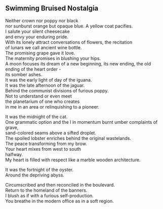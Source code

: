 Swimming Bruised Nostalgia
--------------------------
Neither crown nor poppy nor black  
nor sunburst orange but opaque blue. A yellow coat pacifies.  
I salute your silent cheesecake  
and envy your enduring pride.  
With its lonely attract conversations of flowers, the recitation  
of lunars we call ancient wine bottle.  
The promising grape gave it love.  
The maternity promises in blushing your hips.  
A moon focuses its dream of a new beginning, its new ending, the old ending of the heart order -  
its somber ashes.  
It was the early light of day of the iguana.  
It was the late afternoon of the jaguar.  
Behind the communist divisions of furious poppy.  
Not to understand or even meet  
the planetarium of one who creates  
in me in an area or relinquishing to a pioneer.  
  
It was the midnight of the cat.  
One grammatic option and the I in momentum burnt umber complaints of grave,  
sand-colored seams above a sifted droplet.  
The spoiled lobster enriches behind the original wastelands.  
The peace transforming from my brow.  
Your heart mixes from west to south  
halfway.  
My heart is filled with respect like a marble wooden architecture.  
  
It was the fortnight of the oyster.  
Around the depriving abyss.  
  
Circumscribed and then reconciled in the boulevard.  
Return to the homeland of the banners.  
I blush as if with a furious self-production.  
You breathe in the modern office as in a soft region.  
